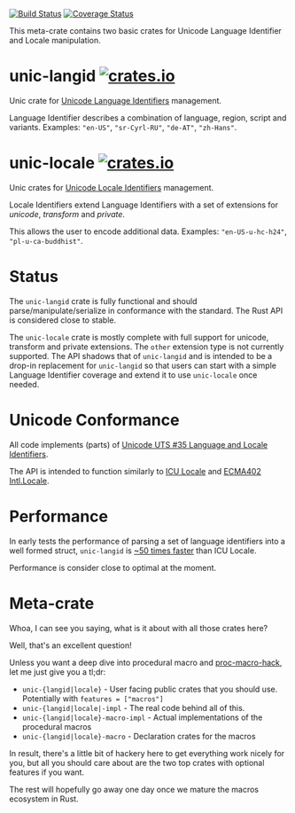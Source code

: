 [![Build Status](https://travis-ci.org/zbraniecki/unic-locale.svg?branch=master)](https://travis-ci.org/zbraniecki/unic-locale) [![Coverage Status](https://coveralls.io/repos/github/zbraniecki/unic-locale/badge.svg?branch=master)](https://coveralls.io/github/zbraniecki/unic-locale?branch=master)

This meta-crate contains two basic crates for Unicode Language Identifier and Locale manipulation.

# unic-langid [![crates.io](https://img.shields.io/crates/v/unic-langid.svg)](https://crates.io/crates/unic-langid)

Unic crate for [Unicode Language Identifiers](http://unicode.org/reports/tr35/#Unicode_language_identifier) management.

Language Identifier describes a combination of language, region, script and variants. Examples: `"en-US"`, `"sr-Cyrl-RU"`, `"de-AT"`, `"zh-Hans"`.

# unic-locale [![crates.io](https://img.shields.io/crates/v/unic-locale.svg)](https://crates.io/crates/unic-locale)

Unic crates for [Unicode Locale Identifiers](http://unicode.org/reports/tr35/#Unicode_locale_identifier) management.

Locale Identifiers extend Language Identifiers with a set of extensions for *unicode*, *transform* and *private*.

This allows the user to encode additional data. Examples: `"en-US-u-hc-h24"`, `"pl-u-ca-buddhist"`.

# Status

The `unic-langid` crate is fully functional and should parse/manipulate/serialize in conformance with the standard.
The Rust API is considered close to stable.

The `unic-locale` crate is mostly complete with full support for unicode, transform and private extensions. The `other` extension type is not currently supported.
The API shadows that of `unic-langid` and is intended to be a drop-in replacement for `unic-langid` so that users can start with a simple Language Identifier coverage and extend it to use `unic-locale` once needed.

# Unicode Conformance

All code implements (parts) of [Unicode UTS #35 Language and Locale Identifiers](http://unicode.org/reports/tr35/#Identifiers).

The API is intended to function similarly to [ICU Locale](http://icu-project.org/apiref/icu4c/classicu_1_1Locale.html) and [ECMA402 Intl.Locale](https://github.com/tc39/proposal-intl-locale/).

# Performance

In early tests the performance of parsing a set of language identifiers into a well formed struct, `unic-langid` is [~50 times faster](https://gist.github.com/zbraniecki/016f7bd35fc6e09aede997c5bc20222a) than ICU Locale.

Performance is consider close to optimal at the moment.

# Meta-crate

Whoa, I can see you saying, what is it about with all those crates here?

Well, that's an excellent question!

Unless you want a deep dive into procedural macro and [proc-macro-hack](https://github.com/dtolnay/proc-macro-hack), let me just give you a tl;dr:

 - `unic-{langid|locale}` - User facing public crates that you should use. Potentially with `features = ["macros"]`
 - `unic-{langid|locale|-impl` - The real code behind all of this.
 - `unic-{langid|locale}-macro-impl` - Actual implementations of the procedural macros
 - `unic-{langid|locale}-macro` - Declaration crates for the macros

In result, there's a little bit of hackery here to get everything work nicely for you, but all you should care about are the two top crates with optional features if you want.

The rest will hopefully go away one day once we mature the macros ecosystem in Rust.
